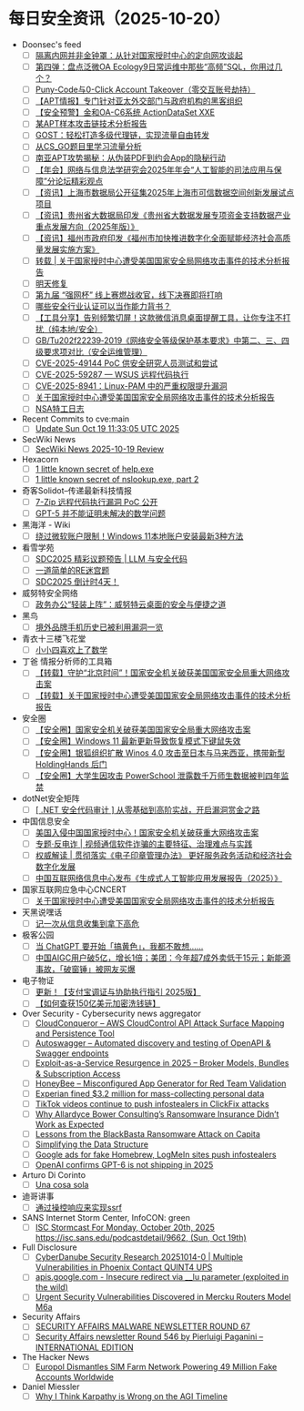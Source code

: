 # 每日安全资讯（2025-10-20）

- Doonsec's feed
  - [ ] [隔离内网并非金钟罩：从针对国家授时中心的定向网攻谈起](https://mp.weixin.qq.com/s?__biz=MzI3NzM5NDA0NA==&mid=2247492144&idx=1&sn=200dc4998e32bfa90fa09531181121a7)
  - [ ] [第四弹：盘点泛微OA Ecology9日常运维中那些“高频”SQL，你用过几个？](https://mp.weixin.qq.com/s?__biz=MzkyMzY0MTk2OA==&mid=2247487044&idx=1&sn=c9d7dc27cac48b71d7d4a4243873c8e3)
  - [ ] [Puny-Code与0-Click Account Takeover（零交互账号劫持）](https://mp.weixin.qq.com/s?__biz=MzkwODI1ODgzOA==&mid=2247507292&idx=1&sn=69ed649d35d20f3bc3880e19f4ec2f9a)
  - [ ] [【APT情报】专门针对亚太外交部门与政府机构的黑客组织](https://mp.weixin.qq.com/s?__biz=Mzg4NzgzMjUzOA==&mid=2247486182&idx=1&sn=a922abfeb8d6a3f1cb731a4fd505fb5f)
  - [ ] [【安全预警】金和OA-C6系统 ActionDataSet XXE](https://mp.weixin.qq.com/s?__biz=Mzk0ODYwNjI1NA==&mid=2247484139&idx=1&sn=4fce249b276349425ae44bc9a11b6796)
  - [ ] [某APT样本攻击链技术分析报告](https://mp.weixin.qq.com/s?__biz=MzA4ODEyODA3MQ==&mid=2247493807&idx=1&sn=434ef58df3286cb3b08a2cd11b5ed646)
  - [ ] [GOST：轻松打造多级代理链，实现流量自由转发](https://mp.weixin.qq.com/s?__biz=Mzk0MzUwNDEzNg==&mid=2247484525&idx=1&sn=208291cafd29bb51929ba64f0ccd95bc)
  - [ ] [从CS_GO题目里学习流量分析](https://mp.weixin.qq.com/s?__biz=Mzk0MzgyOTYzNw==&mid=2247485597&idx=1&sn=a0370d075748ec17e4f0d5566bcc70de)
  - [ ] [南亚APT攻势揭秘：从伪装PDF到约会App的隐秘行动](https://mp.weixin.qq.com/s?__biz=Mzg3OTYxODQxNg==&mid=2247486934&idx=1&sn=83ea3990d16bc700131ebff3616c9873)
  - [ ] [【年会】网络与信息法学研究会2025年年会“人工智能的司法应用与保障”分论坛精彩观点](https://mp.weixin.qq.com/s?__biz=MzU1NDY3NDgwMQ==&mid=2247557299&idx=1&sn=7b2d8a6103214b8c1db1c374e1bfe096)
  - [ ] [【资讯】上海市数据局公开征集2025年上海市可信数据空间创新发展试点项目](https://mp.weixin.qq.com/s?__biz=MzU1NDY3NDgwMQ==&mid=2247557299&idx=2&sn=ccf1f4976f9c635f71496689460fe767)
  - [ ] [【资讯】贵州省大数据局印发《贵州省大数据发展专项资金支持数据产业重点发展方向（2025年版）》](https://mp.weixin.qq.com/s?__biz=MzU1NDY3NDgwMQ==&mid=2247557299&idx=3&sn=d03c2ed61c5756bfc04f05cc25a5ccca)
  - [ ] [【资讯】福州市政府印发《福州市加快推进数字化全面赋能经济社会高质量发展实施方案》](https://mp.weixin.qq.com/s?__biz=MzU1NDY3NDgwMQ==&mid=2247557299&idx=4&sn=32e70707c9d33771c8f2a085ff4964e8)
  - [ ] [转载 | 关于国家授时中心遭受美国国家安全局网络攻击事件的技术分析报告](https://mp.weixin.qq.com/s?__biz=MzkzNjIwMzM5Nw==&mid=2247490208&idx=1&sn=d0c4d128de20aebd56604ddde29b1549)
  - [ ] [明天修复](https://mp.weixin.qq.com/s?__biz=MzkzMjIwMDY4Nw==&mid=2247486255&idx=1&sn=62a496cd9f1f764c52e0af8cffd3ea38)
  - [ ] [第九届 “强网杯” 线上赛燃战收官，线下决赛即将打响](https://mp.weixin.qq.com/s?__biz=Mzg4MjY3NDQ2Ng==&mid=2247488194&idx=1&sn=c1ca914203b5dc1c8968b50db90f231b)
  - [ ] [哪些安全行业认证可以当作能力背书？](https://mp.weixin.qq.com/s?__biz=Mzg2ODYxMzY3OQ==&mid=2247520850&idx=1&sn=2dbbd407108157c307459426d92aae3e)
  - [ ] [【工具分享】告别频繁切屏！这款微信消息桌面提醒工具，让你专注不打扰（纯本地/安全）](https://mp.weixin.qq.com/s?__biz=MzA3MzgwMzYyMA==&mid=2452890467&idx=1&sn=10eca4de3b38712ef9a36805bd8a675b)
  - [ ] [GB/Tu202f22239‑2019《网络安全等级保护基本要求》中第二、三、四级要求项对比（安全运维管理）](https://mp.weixin.qq.com/s?__biz=MzA3NDMyNDM0NQ==&mid=2247485213&idx=1&sn=1cdc103751aa3eb6bd7ba6e98bb5f365)
  - [ ] [CVE-2025-49144 PoC 供安全研究人员测试和尝试](https://mp.weixin.qq.com/s?__biz=MzAxMjYyMzkwOA==&mid=2247533144&idx=1&sn=2df2b4968713ed9a9e88c9c84f5882cf)
  - [ ] [CVE-2025-59287 — WSUS 远程代码执行](https://mp.weixin.qq.com/s?__biz=MzAxMjYyMzkwOA==&mid=2247533144&idx=2&sn=82a1222b06b4a4b1dade45d35a93c7ac)
  - [ ] [CVE-2025-8941：Linux-PAM 中的严重权限提升漏洞](https://mp.weixin.qq.com/s?__biz=MzAxMjYyMzkwOA==&mid=2247533144&idx=3&sn=1c1a98a67cfded0aeac5d1c41f969097)
  - [ ] [关于国家授时中心遭受美国国家安全局网络攻击事件的技术分析报告](https://mp.weixin.qq.com/s?__biz=MzI5MTIwOTQ5MA==&mid=2247488484&idx=1&sn=5b9e7d9fb84485c763e379dae9a52963)
  - [ ] [NSA特工日志](https://mp.weixin.qq.com/s?__biz=MzkxNDYxMjM5OA==&mid=2247485896&idx=1&sn=c3c306a2c73ff220ff0f805f8d03021c)
- Recent Commits to cve:main
  - [ ] [Update Sun Oct 19 11:33:05 UTC 2025](https://github.com/trickest/cve/commit/28412191c7daf76cbe33cb5ee2c1932bd327205b)
- SecWiki News
  - [ ] [SecWiki News 2025-10-19 Review](http://www.sec-wiki.com/?2025-10-19)
- Hexacorn
  - [ ] [1 little known secret of help.exe](https://www.hexacorn.com/blog/2025/10/19/1-little-known-secret-of-help-exe/)
  - [ ] [1 little known secret of nslookup.exe, part 2](https://www.hexacorn.com/blog/2025/10/19/1-little-known-secret-of-nslookup-exe-2/)
- 奇客Solidot–传递最新科技情报
  - [ ] [7-Zip 远程代码执行漏洞 PoC 公开](https://www.solidot.org/story?sid=82582)
  - [ ] [GPT-5 并不能证明未解决的数学问题](https://www.solidot.org/story?sid=82581)
- 黑海洋 - Wiki
  - [ ] [绕过微软账户限制！Windows 11本地账户安装最新3种方法](https://blog.upx8.com/4880)
- 看雪学苑
  - [ ] [SDC2025 精彩议题预告 | LLM 与安全代码](https://mp.weixin.qq.com/s?__biz=MjM5NTc2MDYxMw==&mid=2458602168&idx=1&sn=85069bd0229cab44f259a7b819f3890f)
  - [ ] [一道简单的RE迷宫题](https://mp.weixin.qq.com/s?__biz=MjM5NTc2MDYxMw==&mid=2458602168&idx=2&sn=fc97ad3bbfd1fcb697f15859ee4d348d)
  - [ ] [SDC2025 倒计时4天！](https://mp.weixin.qq.com/s?__biz=MjM5NTc2MDYxMw==&mid=2458602168&idx=3&sn=1e10e59e306f8dff4bcdb7c16b0b0b1a)
- 威努特安全网络
  - [ ] [政务办公“轻装上阵”：威努特云桌面的安全与便捷之道](https://mp.weixin.qq.com/s?__biz=MzAwNTgyODU3NQ==&mid=2651136520&idx=1&sn=973d7c2c6b6427c2a4abeb8c5940fcb6)
- 黑鸟
  - [ ] [境外品牌手机历史已被利用漏洞一览](https://mp.weixin.qq.com/s?__biz=MzAxOTM1MDQ1NA==&mid=2451183064&idx=1&sn=fa229cb96d792d62e9da8659e8d957f6)
- 青衣十三楼飞花堂
  - [ ] [小小四喜欢上了数学](https://mp.weixin.qq.com/s?__biz=MzUzMjQyMDE3Ng==&mid=2247488715&idx=1&sn=fc214010e130b4ac448be6aefe8fa35a)
- 丁爸 情报分析师的工具箱
  - [ ] [【转载】守护“北京时间”！国家安全机关破获美国国家安全局重大网络攻击案](https://mp.weixin.qq.com/s?__biz=MzI2MTE0NTE3Mw==&mid=2651152553&idx=1&sn=22e097f49620d4e61f2c60d7a54fb4b1)
  - [ ] [【转载】关于国家授时中心遭受美国国家安全局网络攻击事件的技术分析报告](https://mp.weixin.qq.com/s?__biz=MzI2MTE0NTE3Mw==&mid=2651152553&idx=2&sn=42f99f295fe8cb8c07b7aa80fb72edd4)
- 安全圈
  - [ ] [【安全圈】国家安全机关破获美国国家安全局重大网络攻击案](https://mp.weixin.qq.com/s?__biz=MzIzMzE4NDU1OQ==&mid=2652072291&idx=1&sn=e4517666c644c100ff5f018f20771b6b)
  - [ ] [【安全圈】Windows 11 最新更新导致恢复模式下键鼠失效](https://mp.weixin.qq.com/s?__biz=MzIzMzE4NDU1OQ==&mid=2652072291&idx=2&sn=43d7dcb1a770a36422f67b852aa42553)
  - [ ] [【安全圈】银狐组织扩散 Winos 4.0 攻击至日本与马来西亚，携带新型 HoldingHands 后门](https://mp.weixin.qq.com/s?__biz=MzIzMzE4NDU1OQ==&mid=2652072291&idx=3&sn=7b40deaad476d5d3d94f363b9f09d1a9)
  - [ ] [【安全圈】大学生因攻击 PowerSchool 泄露数千万师生数据被判四年监禁](https://mp.weixin.qq.com/s?__biz=MzIzMzE4NDU1OQ==&mid=2652072291&idx=4&sn=7071759ebcb303973afb7a296a66ffbe)
- dotNet安全矩阵
  - [ ] [[ .NET 安全代码审计 ] 从零基础到高阶实战，开启漏洞赏金之路](https://mp.weixin.qq.com/s?__biz=MzUyOTc3NTQ5MA==&mid=2247500826&idx=1&sn=384e28799a8cb113e496fb1e14a07068)
- 中国信息安全
  - [ ] [美国入侵中国国家授时中心！国家安全机关破获重大网络攻击案](https://mp.weixin.qq.com/s?__biz=MzA5MzE5MDAzOA==&mid=2664251237&idx=1&sn=8dcbfe9030a057a504d6bdb828f2d86a)
  - [ ] [专题·反电诈 | 视频通信软件诈骗的主要特征、治理难点与实践](https://mp.weixin.qq.com/s?__biz=MzA5MzE5MDAzOA==&mid=2664251237&idx=2&sn=c668ad3d9080f1867c082a6091bd7ea2)
  - [ ] [权威解读 | 贯彻落实《电子印章管理办法》 更好服务政务活动和经济社会数字化发展](https://mp.weixin.qq.com/s?__biz=MzA5MzE5MDAzOA==&mid=2664251237&idx=3&sn=a5f27f636a4f17827b7baaed3ba2184e)
  - [ ] [中国互联网络信息中心发布《生成式人工智能应用发展报告（2025）》](https://mp.weixin.qq.com/s?__biz=MzA5MzE5MDAzOA==&mid=2664251237&idx=4&sn=996bffa7628b3ace5130e55d8bab5975)
- 国家互联网应急中心CNCERT
  - [ ] [关于国家授时中心遭受美国国家安全局网络攻击事件的技术分析报告](https://mp.weixin.qq.com/s?__biz=MzIwNDk0MDgxMw==&mid=2247500738&idx=1&sn=15a3608cceb8f229a656a2743e66ef8b)
- 天黑说嘿话
  - [ ] [记一次从信息收集到拿下高危](https://mp.weixin.qq.com/s?__biz=MzI5NTQ5MTAzMA==&mid=2247484761&idx=1&sn=28d4d84748ea445971c398e7ceec6677)
- 极客公园
  - [ ] [当 ChatGPT 要开始「搞黄色」，我都不敢想......](https://mp.weixin.qq.com/s?__biz=MTMwNDMwODQ0MQ==&mid=2653088687&idx=1&sn=accf8e0c73ce9f0d0db38d5a9d3565bf)
  - [ ] [中国AIGC用户破5亿，增长1倍；美团：今年超7成外卖低于15元；新能源事故，「破窗锤」被网友买爆](https://mp.weixin.qq.com/s?__biz=MTMwNDMwODQ0MQ==&mid=2653088684&idx=1&sn=de91c6bc314252c4cd0bba18a2e19ef2)
- 电子物证
  - [ ] [更新！【支付宝调证与协助执行指引 2025版】](https://mp.weixin.qq.com/s?__biz=MzAwNDcwMDgzMA==&mid=2651048656&idx=1&sn=fad9928cd525b60578d02795ff56f372)
  - [ ] [【如何查获150亿美元加密洗钱链】](https://mp.weixin.qq.com/s?__biz=MzAwNDcwMDgzMA==&mid=2651048656&idx=2&sn=00dd86dd94d2144b03e970c723f51eac)
- Over Security - Cybersecurity news aggregator
  - [ ] [CloudConqueror – AWS CloudControl API Attack Surface Mapping and Persistence Tool](https://www.darknet.org.uk/2025/10/cloudconqueror-aws-cloudcontrol-api-attack-surface-mapping-and-persistence-tool/)
  - [ ] [Autoswagger – Automated discovery and testing of OpenAPI & Swagger endpoints](https://www.darknet.org.uk/2025/10/autoswagger-automated-discovery-and-testing-of-openapi-swagger-endpoints/)
  - [ ] [Exploit-as-a-Service Resurgence in 2025 – Broker Models, Bundles & Subscription Access](https://www.darknet.org.uk/2025/10/exploit-as-a-service-resurgence-in-2025-broker-models-bundles-subscription-access/)
  - [ ] [HoneyBee – Misconfigured App Generator for Red Team Validation](https://www.darknet.org.uk/2025/10/honeybee-misconfigured-app-generator-for-red-team-validation/)
  - [ ] [Experian fined $3.2 million for mass-collecting personal data](https://www.bleepingcomputer.com/news/legal/experian-fined-32-million-for-mass-collecting-personal-data/)
  - [ ] [TikTok videos continue to push infostealers in ClickFix attacks](https://www.bleepingcomputer.com/news/security/tiktok-videos-continue-to-push-infostealers-in-clickfix-attacks/)
  - [ ] [Why Allardyce Bower Consulting’s Ransomware Insurance Didn’t Work as Expected](https://www.suspectfile.com/why-allardyce-bower-consultings-ransomware-insurance-didnt-work-as-expected/)
  - [ ] [Lessons from the BlackBasta Ransomware Attack on Capita](https://blog.bushidotoken.net/2025/10/lessons-from-blackbasta-ransomware.html)
  - [ ] [Simplifying the Data Structure](https://www.adainese.it/blog/2025/10/19/simplifying-the-data-structure/)
  - [ ] [Google ads for fake Homebrew, LogMeIn sites push infostealers](https://www.bleepingcomputer.com/news/security/google-ads-for-fake-homebrew-logmein-sites-push-infostealers/)
  - [ ] [OpenAI confirms GPT-6 is not shipping in 2025](https://www.bleepingcomputer.com/news/artificial-intelligence/openai-confirms-gpt-6-is-not-shipping-in-2025/)
- Arturo Di Corinto
  - [ ] [Una cosa sola](https://dicorinto.it/articoli/recensioni/una-cosa-sola/)
- 迪哥讲事
  - [ ] [通过操控响应来实现ssrf](https://mp.weixin.qq.com/s?__biz=MzIzMTIzNTM0MA==&mid=2247498434&idx=1&sn=c1770705d8fc605513a09d38531e8afe)
- SANS Internet Storm Center, InfoCON: green
  - [ ] [ISC Stormcast For Monday, October 20th, 2025 https://isc.sans.edu/podcastdetail/9662, (Sun, Oct 19th)](https://isc.sans.edu/diary/rss/32382)
- Full Disclosure
  - [ ] [CyberDanube Security Research 20251014-0 | Multiple Vulnerabilities in Phoenix Contact QUINT4 UPS](https://seclists.org/fulldisclosure/2025/Oct/12)
  - [ ] [apis.google.com - Insecure redirect via __lu parameter	(exploited in the wild)](https://seclists.org/fulldisclosure/2025/Oct/11)
  - [ ] [Urgent Security Vulnerabilities Discovered in Mercku Routers Model M6a](https://seclists.org/fulldisclosure/2025/Oct/10)
- Security Affairs
  - [ ] [SECURITY AFFAIRS MALWARE NEWSLETTER ROUND 67](https://securityaffairs.com/183596/malware/security-affairs-malware-newsletter-round-67.html)
  - [ ] [Security Affairs newsletter Round 546 by Pierluigi Paganini – INTERNATIONAL EDITION](https://securityaffairs.com/183591/breaking-news/security-affairs-newsletter-round-546-by-pierluigi-paganini-international-edition.html)
- The Hacker News
  - [ ] [Europol Dismantles SIM Farm Network Powering 49 Million Fake Accounts Worldwide](https://thehackernews.com/2025/10/europol-dismantles-sim-farm-network.html)
- Daniel Miessler
  - [ ] [Why I Think Karpathy is Wrong on the AGI Timeline](https://danielmiessler.com/blog/thoughts-on-karpathy-dwarkesh-podcast?utm_source=rss&utm_medium=feed&utm_campaign=website)

